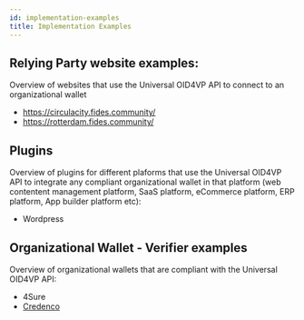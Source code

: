 ```yaml
---
id: implementation-examples
title: Implementation Examples
---
```




## Relying Party website examples:
Overview of websites that use the Universal OID4VP API to connect to an organizational wallet
- https://circulacity.fides.community/
- https://rotterdam.fides.community/


## Plugins
Overview of plugins for different plaforms that use the Universal OID4VP API to integrate any compliant organizational wallet in that platform (web contentent management platform, SaaS platform, eCommerce platform, ERP platform, App builder platform etc):
- Wordpress

## Organizational Wallet - Verifier examples
Overview of organizational wallets that are compliant with the Universal OID4VP API:
- 4Sure
- [Credenco](https://wallet.acc.credenco.com/api/public/swagger-ui/index.html)




